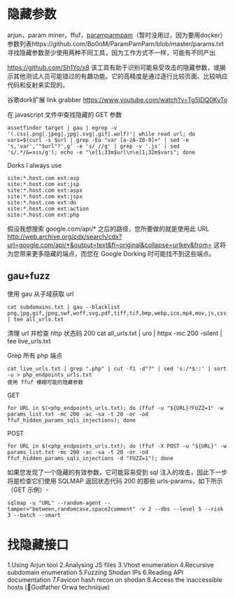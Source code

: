 # 隐藏参数
arjun，param miner，ffuf，[paramparmpam](https://github.com/Bo0oM/ParamPamPam)（暂时没用过，因为要用docker）
参数列表https://github.com/Bo0oM/ParamPamPam/blob/master/params.txt
寻找隐藏参数至少使用两种不同工具，因为工作方式不一样，可能有不同产出


https://github.com/Sh1Yo/x8
该工具有助于识别可能易受攻击的隐藏参数，或揭示其他测试人员可能错过的有趣功能。它的高精度是通过逐行比较页面、比较响应代码和反射来实现的。

谷歌dork扩展 link grabber
https://www.youtube.com/watch?v=Tg5IDQ0KvTo

在 javascript 文件中查找隐藏的 GET 参数
```
assetfinder target | gau | egrep -v '(.css|.png|.jpeg|.jpg|.svg|.gif|.wolf)'| while read url; do vars=$(curl -s $url | grep -Eo "var [a-zA-Z0-9]+" | sed -e 's,'var','"$url"?',g' -e 's/ //g' | grep -v '.js' | sed 's/.*/&=xss/g'); echo -e "\e[1;33m$url\n\e[1;32m$vars"; done
```

Dorks I always use

```
site:*.host.com ext:asp
site:*.host.com ext:jsp
site:*.host.com ext:aspx
site:*.host.com ext:jspx
site:*.host.com ext:do
site:*.host.com ext:action
site:*.host.com ext:php
```

假设我想搜索 google.com/api/* 之后的路径，您所要做的就是使用此 URL
http://web.archive.org/cdx/search/cdx?url=google.com/api/*&output=text&fl=original&collapse=urlkey&from=
这将为您带来更多隐藏的端点，而您在 Google Dorking 时可能找不到这些端点。
## gau+fuzz
使用 gau 从子域获取 url
```
cat subdomains.txt | gau --blacklist png,jpg,gif,jpeg,swf,woff,svg,pdf,tiff,tif,bmp,webp,ico,mp4,mov,js,css,eps,raw | tee all_urls.txt
```

清理 url 并检查 http 状态码 200
cat all_urls.txt | uro | httpx -mc 200 -silent | tee live_urls.txt

Grep 所有 php 端点
```
cat live_urls.txt | grep ".php" | cut -f1 -d"?" | sed 's:/*$::' | sort -u > php_endpoints_urls.txt
使用 ffuf 模糊可能的隐藏参数
```

GET 
```
for URL in $(<php_endpoints_urls.txt); do (ffuf -u "${URL}?FUZZ=1" -w params_list.txt -mc 200 -ac -sa -t 20 -or -od ffuf_hidden_params_sqli_injections); done
```

POST 
```
for URL in $(<php_endpoints_urls.txt); do (ffuf -X POST -u "${URL}" -w params_list.txt -mc 200 -ac -sa -t 20 -or -od ffuf_hidden_params_sqli_injections -d "FUZZ=1"); done
```

如果您发现了一个隐藏的有效参数，它可能容易受到 sql 注入的攻击，因此下一步将是检查它们使用 SQLMAP 返回状态代码 200 的那些 urls-params，如下所示（GET 示例）-
```
sqlmap -u "URL" --random-agent --tamper="between,randomcase,space2comment" -v 2 --dbs --level 5 --risk 3 --batch --smart
```

# 找隐藏接口
1.Using Arjun tool
2.Analysing JS files
3.Vhost enumeration
4.Recursive subdomain enumeration
5.Fuzzing Shodan IPs
6.Reading API documentation
7.Favicon hash recon on shodan
8.Access the inaccessible hosts (🙏Godfather Orwa technique)